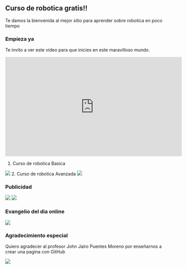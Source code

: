 ## Curso de robotica gratis!!

Te damos la bienvenida al mejor sitio para aprender sobre robotica en poco tiempo

### Empieza ya

Te invito a ver este video para que inicies en este maravilloso mundo.

<iframe width="560" height="315" src="https://www.youtube.com/embed/qnnNLk9Bwh0" frameborder="0" allow="accelerometer; autoplay; encrypted-media; gyroscope; picture-in-picture" allowfullscreen></iframe>

1. Curso de robotica Basica
<img src="https://www.steren.cr/media/catalog/product/cache/10f519365b01716ddb90abc57de5a837/k/-/k-910_3.jpg"/> 
2. Curso de robotica Avanzada
<img src="https://www.shtreber.com/uploads_admin/4096x4096/$2y$10$iRA4Z-EFLhudAAWhcLP9wesB0p3415PuUNOn5vpCECnnyPR4Jh0ke.png"/>

### Publicidad

<img src="https://introcrea.com/wp-content/uploads/2018/06/cliente-adidas-introcrea.jpg"/> <img src="https://cazaofertas.com.mx/wp-content/uploads/2018/12/En-Innovasport-hasta-30-de-descuento-en-tenis-seleccionados-Adidas-Ultraboost.jpg"/>

### Evangelio del dia online

<img src="http://static-1.ivoox.com/audios/9/2/6/4/3601524444629_XXL.jpg"/>

### Agradecimiento especial 
 
 Quiero agradecer al profesor John Jairo Puentes Moreno por enseñarnos a crear una pagina con GitHub

<img src="http://www.lasalle.org.co/wp-content/uploads/2017/03/16938792_10155782872538056_7280796294272644926_n.jpg"/>
